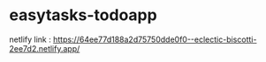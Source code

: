 # easytasks-todoapp
netlify link : https://64ee77d188a2d75750dde0f0--eclectic-biscotti-2ee7d2.netlify.app/
